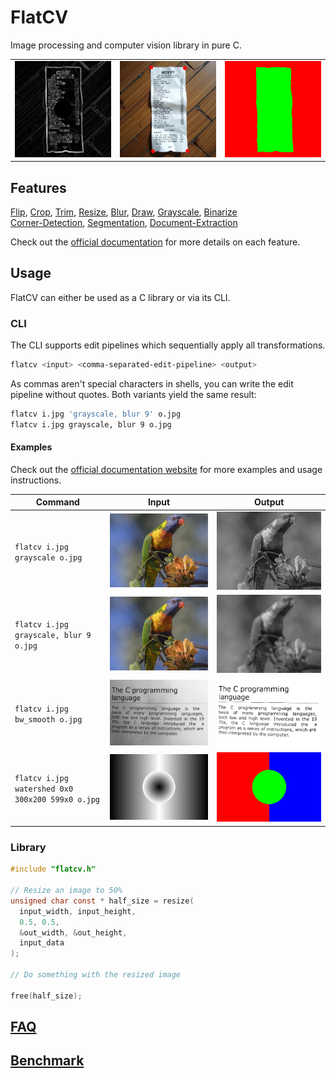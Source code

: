 # FlatCV

Image processing and computer vision library in pure C.

<table>
  <tr>
    <td><img src=imgs/elevation_2_basins_receipt.png width=500></td>
    <td><img src=imgs/receipt_corners.png width=500/></td>
    <td><img src=imgs/elevation_2_basins_receipt_watershed.png width=500></td>
  </tr>
</table>


## Features

[Flip](https://flatcv.ad-si.com/flip.html),
[Crop](https://flatcv.ad-si.com/crop.html),
[Trim](https://flatcv.ad-si.com/trim.html),
[Resize](https://flatcv.ad-si.com/resize.html),
[Blur](https://flatcv.ad-si.com/blur.html),
[Draw](https://flatcv.ad-si.com/draw.html),
[Grayscale](https://flatcv.ad-si.com/grayscale.html),
[Binarize](https://flatcv.ad-si.com/binarize.html) \
[Corner-Detection](https://flatcv.ad-si.com/corner-detection.html),
[Segmentation](https://flatcv.ad-si.com/segmentation.html),
[Document-Extraction](https://flatcv.ad-si.com/document-extraction.html)

Check out the [official documentation][docs]
for more details on each feature.


## Usage

FlatCV can either be used as a C library or via its CLI.


### CLI

The CLI supports edit pipelines which sequentially apply all transformations.

```sh
flatcv <input> <comma-separated-edit-pipeline> <output>
```

As commas aren't special characters in shells,
you can write the edit pipeline without quotes.
Both variants yield the same result:

```sh
flatcv i.jpg 'grayscale, blur 9' o.jpg
flatcv i.jpg grayscale, blur 9 o.jpg
```


#### Examples

Check out the [official documentation website][docs]
for more examples and usage instructions.

Command | Input | Output
--------|-------|--------
`flatcv i.jpg grayscale o.jpg` | ![Parrot](./imgs/parrot.jpeg) | ![Parrot Grayscale](./imgs/parrot_grayscale.jpeg)
`flatcv i.jpg grayscale, blur 9 o.jpg` | ![Parrot](./imgs/parrot.jpeg) | ![Parrot Grayscale and Blur](./imgs/parrot_grayscale_blur.jpeg)
`flatcv i.jpg bw_smooth o.jpg` | ![Parrot](./imgs/page.png) | ![Smooth Binarization](./imgs/page_bw_smooth.png)
`flatcv i.jpg watershed 0x0 300x200 599x0 o.jpg` | ![Parrot](./imgs/elevation_3_basins_gradient.png) | ![Watershed Segmentation](./imgs/elevation_3_basins_gradient_watershed.png)


### Library

```c
#include "flatcv.h"

// Resize an image to 50%
unsigned char const * half_size = resize(
  input_width, input_height,
  0.5, 0.5,
  &out_width, &out_height,
  input_data
);

// Do something with the resized image

free(half_size);
```


## [FAQ](https://flatcv.ad-si.com/faq.html)

## [Benchmark](https://flatcv.ad-si.com/benchmark.html)


[docs]: https://flatcv.ad-si.com
